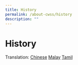 ```yaml
---
title: History
permalink: /about-cwss/history
description: ""
---
```

History
=======

Translation: [Chinese](https://www-commonwealthsec-moe-edu-sg-admin.cwp.sg/translation-pages/history-of-commonwealth-cn) [Malay](https://www-commonwealthsec-moe-edu-sg-admin.cwp.sg/translation-pages/history-of-cwss-ml) [Tamil](https://www-commonwealthsec-moe-edu-sg-admin.cwp.sg/translation-pages/history-of-cwss-tl)